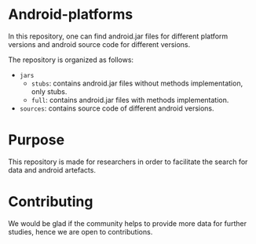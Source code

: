 # Android-platforms

In this repository, one can find android.jar files for different platform versions and android source code for different versions.

The repository is organized as follows:
* ```jars```
  * ```stubs```: contains android.jar files without methods implementation, only stubs.
  * ```full```: contains android.jar files with methods implementation.
* ```sources```: contains source code of different android versions.

# Purpose

This repository is made for researchers in order to facilitate the search for data and android artefacts.

# Contributing
We would be glad if the community helps to provide more data for further studies, hence we are open to contributions.
